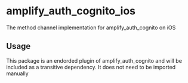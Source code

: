 # amplify_auth_cognito_ios

The method channel implementation for amplify_auth_cognito on iOS

## Usage

This package is an endorded plugin of amplify_auth_cognito and will be included as a transitive dependency. It does not need to be imported manually
